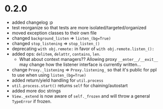 # 0.2.0
 - added changelog :p
 - test reorganize so that tests are more isolated/targeted/organized
 - moved exception classes to their own file
 - changed `background_listen` => `listen_(bg=True)`
 - changed `stop_listening` => `stop_listen_()`
 - deprecating `with obj.remote:` in favor of `with obj.remote.listen_():`
 - added ops: `delitem`, `delattr`, `contains`, `len`.
    - What about context managers?? Allowing proxy `__enter__/__exit__` may change how the listener interface is currently written...
 - change `Proxy._listening` => `Proxy.listening_` so that it's public for ppl to use when using `listen_(bg=True)`
 - added return/yield handling for `util.process`
 - `util.process.start()` returns `self` for chaining/autostart
 - added more doc strings
 - `View._extend` is now aware of `self._frozen` and will throw a general `TypeError` if frozen.
